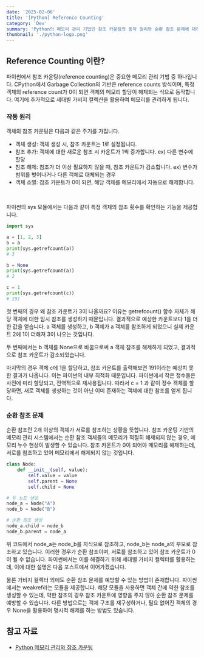 ```yaml
---
date: '2025-02-06'
title: '[Python] Reference Counting'
category: 'Dev'
summary: 'Python의 메모리 관리 기법인 참조 카운팅의 동작 원리와 순환 참조 문제에 대해 알아봅니다.'
thumbnail: './python-logo.png'
---
```


## Reference Counting 이란?
파이썬에서 참조 카운팅(reference counting)은 중요한 메모리 관리 기법 중 하나입니다. CPython에서 Garbage Collection의 기반은 reference counts 방식이며, 특정 객체의 reference count가 0이 되면 객체의 메모리 할당이 해제되는 식으로 동작합니다. 여기에 추가적으로 세대별 가비지 컬렉션을 활용하여 메모리를 관리하게 됩니다.

### 작동 원리
객체의 참조 카운팅은 다음과 같은 주기를 가집니다.

- 객체 생성: 객체 생성 시, 참조 카운트는 1로 설정됩니다.
- 참조 추가: 객체에 대한 새로운 참조 시 카운트가 1씩 증가합니다. 
ex) 다른 변수에 할당
- 참조 해제: 참조가 더 이상 필요하지 않을 때, 참조 카운트가 감소합니다. 
ex) 변수가 범위를 벗어나거나 다른 객체로 대체되는 경우
- 객체 소멸: 참조 카운트가 0이 되면, 해당 객체를 메모리에서 자동으로 해제합니다.
<br>

파이썬의 sys 모듈에서는 다음과 같이 특정 객체의 참조 횟수를 확인하는 기능을 제공합니다.
```python
import sys

a = [1, 2, 3]
b = a
print(sys.getrefcount(a)) 
# 3

b = None
print(sys.getrefcount(a))
# 2

c = 1
print(sys.getrefcount(c))
# 191
```

첫 번째의 경우 왜 참조 카운트가 3이 나올까요? 이유는 getrefcount() 함수 자체가 해당 객체에 대한 임시 참조를 생성하기 때문입니다. 결과적으로 예상한 카운트보다 1을 더한 값을 얻습니다. a 객체를 생성하고, b 객체가 a 객체를 참조하게 되었으니 실제 카운트 2에 1이 더해져 3이 나오는 것입니다.

두 번째에서는 b 객체를 None으로 바꿈으로써 a 객체 참조를 해제하게 되었고, 결과적으로 참조 카운트가 감소되었습니다.

마지막의 경우 객체 c에 1을 할당하고, 참조 카운트를 출력해보면 191이라는 예상치 못한 결과가 나옵니다. 이는 파이썬의 내부 최적화 때문입니다. 파이썬에서 작은 정수들은 사전에 미리 할당되고, 전역적으로 재사용됩니다. 따라서 c = 1 과 같이 정수 객체를 할당하면, 새로 객체를 생성하는 것이 아닌 이미 존재하는 객체에 대한 참조를 얻게 됩니다.
<br>

### 순환 참조 문제
순환 참조란 2개 이상의 객체가 서로를 참조하는 상황을 뜻합니다. 참조 카운팅 기반의 메모리 관리 시스템에서는 순환 참조 객체들의 메모리가 적절히 해제되지 않는 경우, 메모리 누수 현상이 발생할 수 있습니다. 참조 카운트가 0이 되어야 메모리를 해제하는데, 서로를 참조하고 있어 메모리에서 해제되지 않는 것입니다.

```python
class Node:
    def __init__(self, value):
        self.value = value
        self.parent = None
        self.child = None

# 두 노드 생성
node_a = Node("A")
node_b = Node("B")

# 순환 참조 생성
node_a.child = node_b
node_b.parent = node_a
```

위 코드에서 node_a는 node_b를 자식으로 참조하고, node_b는 node_a의 부모로 참조하고 있습니다. 이러한 경우가 순환 참조이며, 서로를 참조하고 있어 참조 카운트가 0이 될 수 없습니다. 파이썬에서는 이를 해결하기 위해 세대별 가비지 컬렉터를 활용하는데, 이에 대한 설명은 다음 포스트에서 이어가겠습니다.

물론 가비지 컬렉터 외에도 순환 참조 문제를 예방할 수 있는 방법이 존재합니다. 파이썬에서는 weakref라는 모듈을 제공합니다. 해당 모듈을 사용하면 객체 간에 약한 참조를 생성할 수 있는데, 약한 참조의 경우 참조 카운트에 영향을 주지 않아 순환 참조 문제를 예방할 수 있습니다. 다른 방법으로는 객체 구조를 재구성하거나, 필요 없어진 객체의 경우 None을 활용하여 명시적 해제를 하는 방법도 있습니다.

## 참고 자료

- [Python 메모리 관리와 참조 카운팅](https://velog.io/@dh5473/Python-Reference-Counting)




